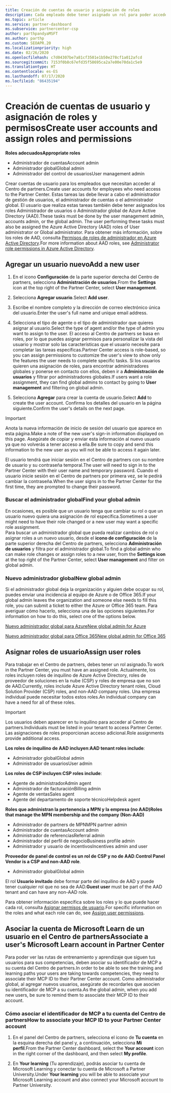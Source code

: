 ```yaml
---
title: Creación de cuentas de usuario y asignación de roles
description: Cada empleado debe tener asignado un rol para poder acceder al Centro de partners. Obtén información acerca de cómo crear cuentas de usuario, asignar roles y establecer permisos.
ms.topic: article
ms.service: partner-dashboard
ms.subservice: partnercenter-csp
author: parthpandyaMSFT
ms.author: parthp
ms.custom: SEOAPR.20
ms.localizationpriority: high
ms.date: 02/26/2020
ms.openlocfilehash: c7d04307be7a81cf3501e1b50e278cf1a012afcd
ms.sourcegitcommit: 7153f0b8c67efd35f58695ca2a7e00e70da1c5e9
ms.translationtype: HT
ms.contentlocale: es-ES
ms.lasthandoff: 07/17/2020
ms.locfileid: "86435194"
---
```

# <a name="create-user-accounts-and-assign-roles-and-permissions"></a><span data-ttu-id="88c42-104">Creación de cuentas de usuario y asignación de roles y permisos</span><span class="sxs-lookup"><span data-stu-id="88c42-104">Create user accounts and assign roles and permissions</span></span>

<span data-ttu-id="88c42-105">**Roles adecuados**</span><span class="sxs-lookup"><span data-stu-id="88c42-105">**Appropriate roles**</span></span>

- <span data-ttu-id="88c42-106">Administrador de cuentas</span><span class="sxs-lookup"><span data-stu-id="88c42-106">Account admin</span></span>
- <span data-ttu-id="88c42-107">Administrador global</span><span class="sxs-lookup"><span data-stu-id="88c42-107">Global admin</span></span>
- <span data-ttu-id="88c42-108">Administrador del control de usuarios</span><span class="sxs-lookup"><span data-stu-id="88c42-108">User management admin</span></span>

<span data-ttu-id="88c42-109">Crear cuentas de usuario para los empleados que necesitan acceder al Centro de partners.</span><span class="sxs-lookup"><span data-stu-id="88c42-109">Create user accounts for employees who need access to the Partner Center.</span></span> <span data-ttu-id="88c42-110">Estas tareas las debe llevar a cabo el administrador de gestión de usuarios, el administrador de cuentas o el administrador global. El usuario que realiza estas tareas también debe tener asignados los roles Administrador de usuarios o Administrador global de Azure Active Directory (AAD).</span><span class="sxs-lookup"><span data-stu-id="88c42-110">These tasks must be done by the user management admin, accounts admin, or the global admin. The user performing these tasks must also be assigned the Azure Active Directory (AAD) roles of User administrator or Global administrator.</span></span> <span data-ttu-id="88c42-111">Para obtener más información, sobre los roles de AAD, consulta [Permisos de roles de administrador en Azure Active Directory](https://docs.microsoft.com/azure/active-directory/users-groups-roles/directory-assign-admin-roles).</span><span class="sxs-lookup"><span data-stu-id="88c42-111">For more information about AAD roles, see [Administrator role permissions in Azure Active Directory](https://docs.microsoft.com/azure/active-directory/users-groups-roles/directory-assign-admin-roles).</span></span>


## <a name="add-a-new-user"></a><span data-ttu-id="88c42-112">Agregar un usuario nuevo</span><span class="sxs-lookup"><span data-stu-id="88c42-112">Add a new user</span></span>

1. <span data-ttu-id="88c42-113">En el icono **Configuración** de la parte superior derecha del Centro de partners, selecciona **Administración de usuarios**.</span><span class="sxs-lookup"><span data-stu-id="88c42-113">From the **Settings** icon at the top right of the Partner Center, select **User management**.</span></span>

2. <span data-ttu-id="88c42-114">Selecciona **Agregar usuario**.</span><span class="sxs-lookup"><span data-stu-id="88c42-114">Select **Add user**.</span></span>

3. <span data-ttu-id="88c42-115">Escribe el nombre completo y la dirección de correo electrónico única del usuario.</span><span class="sxs-lookup"><span data-stu-id="88c42-115">Enter the user's full name and unique email address.</span></span>

4. <span data-ttu-id="88c42-116">Selecciona el tipo de agente o el tipo de administrador que quieres asignar al usuario.</span><span class="sxs-lookup"><span data-stu-id="88c42-116">Select the type of agent and/or the type of admin you want to assign to the user.</span></span> <span data-ttu-id="88c42-117">El acceso al Centro de partners se basa en roles, por lo que puedes asignar permisos para personalizar la vista del usuario y mostrar solo las características que el usuario necesite para completar las tareas específicas.</span><span class="sxs-lookup"><span data-stu-id="88c42-117">Partner Center access is role-based, so you can assign permissions to customize the user's view to show only the features the user needs to complete specific tasks.</span></span>  <span data-ttu-id="88c42-118">Si los usuarios quieren una asignación de roles, para encontrar administradores globales y ponerse en contacto con ellos, deben ir a **Administración de usuarios** y filtrar por administradores globales.</span><span class="sxs-lookup"><span data-stu-id="88c42-118">If users want a role assignment, they can find global admins to contact by going to **User management** and filtering on global admin.</span></span>

5. <span data-ttu-id="88c42-119">Selecciona **Agregar** para crear la cuenta de usuario.</span><span class="sxs-lookup"><span data-stu-id="88c42-119">Select **Add** to create the user account.</span></span> <span data-ttu-id="88c42-120">Confirma los detalles del usuario en la página siguiente.</span><span class="sxs-lookup"><span data-stu-id="88c42-120">Confirm the user's details on the next page.</span></span>

> [!IMPORTANT]  
> <span data-ttu-id="88c42-121">Anota la nueva información de inicio de sesión del usuario que aparece en esta página.</span><span class="sxs-lookup"><span data-stu-id="88c42-121">Make a note of the new user's sign-in information displayed on this page.</span></span> <span data-ttu-id="88c42-122">Asegúrate de copiar y enviar esta información al nuevo usuario ya que no volverás a tener acceso a ella.</span><span class="sxs-lookup"><span data-stu-id="88c42-122">Be sure to copy and send this information to the new user as you will not be able to access it again later.</span></span> 


<span data-ttu-id="88c42-123">El usuario tendrá que iniciar sesión en el Centro de partners con su nombre de usuario y su contraseña temporal.</span><span class="sxs-lookup"><span data-stu-id="88c42-123">The user will need to sign in to the Partner Center with their user name and temporary password.</span></span> <span data-ttu-id="88c42-124">Cuando el usuario inicie sesión en el Centro de partners por primera vez, se le pedirá cambiar la contraseña.</span><span class="sxs-lookup"><span data-stu-id="88c42-124">When the user signs in to the Partner Center for the first time, they are prompted to change their password.</span></span> 


### <a name="find-your-global-admin"></a><span data-ttu-id="88c42-125">Buscar el administrador global</span><span class="sxs-lookup"><span data-stu-id="88c42-125">Find your global admin</span></span>

<span data-ttu-id="88c42-126">En ocasiones, es posible que un usuario tenga que cambiar su rol o que un usuario nuevo quiera una asignación de rol específica.</span><span class="sxs-lookup"><span data-stu-id="88c42-126">Sometimes a user might need to have their role changed or a new user may want a specific role assignment.</span></span>  
<span data-ttu-id="88c42-127">Para buscar un administrador global que pueda realizar cambios de rol o asignar roles a un nuevo usuario, desde el **icono de configuración** de la parte superior derecha del Centro de partners, selecciona **Administración de usuarios** y filtra por el administrador global.</span><span class="sxs-lookup"><span data-stu-id="88c42-127">To find a global admin who can make role changes or assign roles to a new user, from the **Settings icon** at the top right of the Partner Center, select **User management** and filter on global admin.</span></span> 


### <a name="new-global-admin"></a><span data-ttu-id="88c42-128">Nuevo administrador global</span><span class="sxs-lookup"><span data-stu-id="88c42-128">New global admin</span></span>

<span data-ttu-id="88c42-129">Si el administrador global deja la organización y alguien debe ocupar su rol, puedes enviar una incidencia al equipo de Azure o de Office 365.</span><span class="sxs-lookup"><span data-stu-id="88c42-129">If your global admin leaves the organization and someone else needs to fill this role, you can submit a ticket to either the Azure or Office 365 team.</span></span> <span data-ttu-id="88c42-130">Para averiguar cómo hacerlo, selecciona una de las opciones siguientes.</span><span class="sxs-lookup"><span data-stu-id="88c42-130">For information on how to do this, select one of the options below.</span></span>

[<span data-ttu-id="88c42-131">Nuevo administrador global para Azure</span><span class="sxs-lookup"><span data-stu-id="88c42-131">New global admin for Azure</span></span>](https://support.microsoft.com/help/4505981/what-to-do-if-the-only-admin-for-your-mpn-program-has-left-the-company)

[<span data-ttu-id="88c42-132">Nuevo administrador global para Office 365</span><span class="sxs-lookup"><span data-stu-id="88c42-132">New global admin for Office 365</span></span>](https://admin.microsoft.com/)


## <a name="assign-user-roles"></a><span data-ttu-id="88c42-133">Asignar roles de usuario</span><span class="sxs-lookup"><span data-stu-id="88c42-133">Assign user roles</span></span>

<span data-ttu-id="88c42-134">Para trabajar en el Centro de partners, debes tener un rol asignado.</span><span class="sxs-lookup"><span data-stu-id="88c42-134">To work in the Partner Center, you must have an assigned role.</span></span>  <span data-ttu-id="88c42-135">Actualmente, los roles incluyen roles de inquilino de Azure Active Directory, roles de proveedor de soluciones en la nube (CSP) y roles de empresa que no son de AAD.</span><span class="sxs-lookup"><span data-stu-id="88c42-135">Currently, roles include Azure Active Directory tenant roles, Cloud Solution Provider (CSP) roles, and non-AAD company roles.</span></span> <span data-ttu-id="88c42-136">Una empresa individual puede necesitar todos estos roles.</span><span class="sxs-lookup"><span data-stu-id="88c42-136">An individual company can have a need for all of these roles.</span></span>

>[!Important]
><span data-ttu-id="88c42-137">Los usuarios deben aparecer en tu inquilino para acceder al Centro de partners.</span><span class="sxs-lookup"><span data-stu-id="88c42-137">Individuals must be listed in your tenant to access Partner Center.</span></span> <span data-ttu-id="88c42-138">Las asignaciones de roles proporcionan acceso adicional.</span><span class="sxs-lookup"><span data-stu-id="88c42-138">Role assignments provide additional access.</span></span>


<span data-ttu-id="88c42-139">**Los roles de inquilino de AAD incluyen**:</span><span class="sxs-lookup"><span data-stu-id="88c42-139">**AAD tenant roles include**:</span></span>
- <span data-ttu-id="88c42-140">Administrador global</span><span class="sxs-lookup"><span data-stu-id="88c42-140">Global admin</span></span>
- <span data-ttu-id="88c42-141">Administrador de usuarios</span><span class="sxs-lookup"><span data-stu-id="88c42-141">User admin</span></span>

<span data-ttu-id="88c42-142">**Los roles de CSP incluyen**:</span><span class="sxs-lookup"><span data-stu-id="88c42-142">**CSP roles include**:</span></span>
- <span data-ttu-id="88c42-143">Agente de administrador</span><span class="sxs-lookup"><span data-stu-id="88c42-143">Admin agent</span></span>
- <span data-ttu-id="88c42-144">Administrador de facturación</span><span class="sxs-lookup"><span data-stu-id="88c42-144">Billing admin</span></span>
- <span data-ttu-id="88c42-145">Agente de ventas</span><span class="sxs-lookup"><span data-stu-id="88c42-145">Sales agent</span></span>
- <span data-ttu-id="88c42-146">Agente del departamento de soporte técnico</span><span class="sxs-lookup"><span data-stu-id="88c42-146">Helpdesk agent</span></span>

<span data-ttu-id="88c42-147">**Roles que administran la pertenencia a MPN y la empresa (no AAD)**</span><span class="sxs-lookup"><span data-stu-id="88c42-147">**Roles that manage the MPN membership and the company (Non-AAD)**</span></span>
- <span data-ttu-id="88c42-148">Administrador de partners de MPN</span><span class="sxs-lookup"><span data-stu-id="88c42-148">MPN partner admin</span></span>
- <span data-ttu-id="88c42-149">Administrador de cuentas</span><span class="sxs-lookup"><span data-stu-id="88c42-149">Account admin</span></span>
- <span data-ttu-id="88c42-150">Administrador de referencias</span><span class="sxs-lookup"><span data-stu-id="88c42-150">Referral admin</span></span>
- <span data-ttu-id="88c42-151">Administrador del perfil de negocio</span><span class="sxs-lookup"><span data-stu-id="88c42-151">Business profile admin</span></span>
- <span data-ttu-id="88c42-152">Administrador y usuario de incentivos</span><span class="sxs-lookup"><span data-stu-id="88c42-152">Incentives admin and user</span></span>

<span data-ttu-id="88c42-153">**Proveedor de panel de control es un rol de CSP y no de AAD**.</span><span class="sxs-lookup"><span data-stu-id="88c42-153">**Control Panel Vendor is a CSP and non-AAD role**.</span></span>
- <span data-ttu-id="88c42-154">Administrador global</span><span class="sxs-lookup"><span data-stu-id="88c42-154">Global admin</span></span>

<span data-ttu-id="88c42-155">El rol **Usuario invitado** debe formar parte del inquilino de AAD y puede tener cualquier rol que no sea de AAD.</span><span class="sxs-lookup"><span data-stu-id="88c42-155">**Guest user** must be part of the AAD tenant and can have any non-AAD role.</span></span>

<span data-ttu-id="88c42-156">Para obtener información específica sobre los roles y lo que puede hacer cada rol, consulta [Asignar permisos de usuario](permissions-overview.md).</span><span class="sxs-lookup"><span data-stu-id="88c42-156">For specific information on the roles and what each role can do, see [Assign user permissions](permissions-overview.md).</span></span>

## <a name="associate-a-users-microsoft-learn-account-in-partner-center"></a><span data-ttu-id="88c42-157">Asociar la cuenta de Microsoft Learn de un usuario en el Centro de partners</span><span class="sxs-lookup"><span data-stu-id="88c42-157">Associate a user's Microsoft Learn account in Partner Center</span></span>

<span data-ttu-id="88c42-158">Para poder ver las rutas de entrenamiento y aprendizaje que siguen tus usuarios para sus competencias, deben asociar su identificador de MCP a su cuenta del Centro de partners.</span><span class="sxs-lookup"><span data-stu-id="88c42-158">In order to be able to see the training and learning paths your users are taking towards competencies, they need to associate their MCP ID to their Partner Center account.</span></span> <span data-ttu-id="88c42-159">Como administrador global, al agregar nuevos usuarios, asegúrate de recordarles que asocien su identificador de MCP a su cuenta.</span><span class="sxs-lookup"><span data-stu-id="88c42-159">As the global admin, when you add new users, be sure to remind them to associate their MCP ID to their account.</span></span> 

### <a name="how-to-associate-your-mcp-id-to-your-partner-center-account"></a><span data-ttu-id="88c42-160">Cómo asociar el identificador de MCP a tu cuenta del Centro de partners</span><span class="sxs-lookup"><span data-stu-id="88c42-160">How to associate your MCP ID to your Partner Center account</span></span>

1. <span data-ttu-id="88c42-161">En el panel del Centro de partners, selecciona el icono de **Tu cuenta** en la esquina derecha del panel y, a continuación, selecciona **Mi perfil**.</span><span class="sxs-lookup"><span data-stu-id="88c42-161">From the Partner Center dashboard, select the **Your account** icon in the right corner of the dashboard, and then select **My profile**.</span></span>

2. <span data-ttu-id="88c42-162">En **Your learning** (Tu aprendizaje), podrás asociar tu cuenta de Microsoft Learning y conectar tu cuenta de Microsoft a Partner University.</span><span class="sxs-lookup"><span data-stu-id="88c42-162">Under **Your learning** you will be able to associate your Microsoft Learning account and also connect your Microsoft account to Partner University.</span></span>
